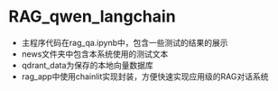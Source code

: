 # RAG_qwen_langchain

- 主程序代码在rag_qa.ipynb中，包含一些测试的结果的展示
- news文件夹中包含本系统使用的测试文本
- qdrant_data为保存的本地向量数据库
- rag_app中使用chainlit实现封装，方便快速实现应用级的RAG对话系统
